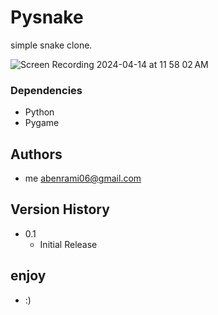 # Pysnake

simple snake clone.

![Screen Recording 2024-04-14 at 11 58 02 AM](https://github.com/AliBenrami/pysnake/assets/111257593/0f9b2aa9-9a93-4ea3-83c6-68580aaa667f)

### Dependencies

* Python
* Pygame

## Authors

* me
 abenrami06@gmail.com

## Version History

* 0.1
    * Initial Release

## enjoy
 
 * :)

